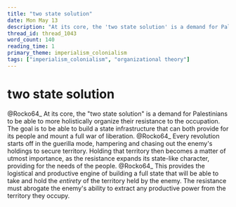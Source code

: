 ```yaml
---
title: "two state solution"
date: Mon May 13
description: "At its core, the 'two state solution' is a demand for Palestinians to be able to more holistically organize their resistance to the occupation."
thread_id: thread_1043
word_count: 140
reading_time: 1
primary_theme: imperialism_colonialism
tags: ["imperialism_colonialism", "organizational theory"]
---
```


# two state solution

@Rocko64_ At its core, the "two state solution" is a demand for Palestinians to be able to more holistically organize their resistance to the occupation. The goal is to be able to build a state infrastructure that can both provide for its people and mount a full war of liberation. @Rocko64_ Every revolution starts off in the guerilla mode, hampering and chasing out the enemy's holdings to secure territory. Holding that territory then becomes a matter of utmost importance, as the resistance expands its state-like character, providing for the needs of the people. @Rocko64_ This provides the logistical and productive engine of building a full state that will be able to take and hold the *entirety* of the territory held by the enemy. The resistance must abrogate the enemy's ability to extract any productive power from the territory they occupy.